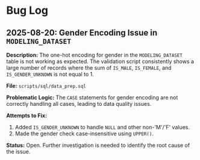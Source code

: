 # Bug Log

## 2025-08-20: Gender Encoding Issue in `MODELING_DATASET`

**Description:**
The one-hot encoding for gender in the `MODELING_DATASET` table is not working as expected. The validation script consistently shows a large number of records where the sum of `IS_MALE`, `IS_FEMALE`, and `IS_GENDER_UNKNOWN` is not equal to 1.

**File:** `scripts/sql/data_prep.sql`

**Problematic Logic:**
The `CASE` statements for gender encoding are not correctly handling all cases, leading to data quality issues.

**Attempts to Fix:**
1.  Added `IS_GENDER_UNKNOWN` to handle `NULL` and other non-'M'/'F' values.
2.  Made the gender check case-insensitive using `UPPER()`.

**Status:**
Open. Further investigation is needed to identify the root cause of the issue.
